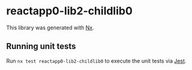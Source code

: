 # reactapp0-lib2-childlib0

This library was generated with [Nx](https://nx.dev).

## Running unit tests

Run `nx test reactapp0-lib2-childlib0` to execute the unit tests via [Jest](https://jestjs.io).
